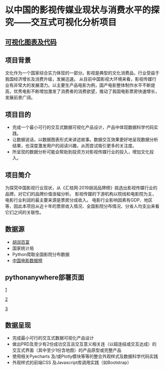 # 以中国的影视传媒业现状与消费水平的探究——交互式可视化分析项目

## [可视化图表及代码](http://nfunm082.gitee.io/interactive_visual)

## 项目背景
文化作为一个国家综合实力体现的一部分。影视是典型的文化消费品，行业受益于我国经济增长及消费升级，发展迅速。
从目前中国影视大环境来看，影视传媒行业有非常大的发展潜力。以主要生产品电影为例，国产电影整体制作水平不断提高，优秀电影不断增加激发了消费者的消费欲望，推动了我国电影票房快速增长，发展前景广阔。
## 项目目的
-	完成一个最小可行的交互式数据可视化产品设计，产品中体现数据科学代码实践。
-	让数据说话，以数据图表形式来讲述故事。数据交互效果更好地呈现数据分析结果，也深度激发用户的阅读兴趣，从而尝试吸引更多的关注度。
-	所呈现的数据分析可能会帮助到投资方对影视传媒行业的投入，增加文化投入。
## 项目简介
为探究中国影视行业现状，从《汇桔网·2019胡润品牌榜》挑选出影视传媒行业的品牌，对它们的品牌价值涨幅分析。
影视传媒的下游机构以院线和电影院为主，电影行业利润的最主要来源是票房分成收入。
电影行业影响因素有GDP、地区等，因此本项目从近十年的票房收入情况、全国影院分布情况、分省人均支出来看它们之间的关联性。
## 数据源
-	[胡润百富](http://www.hurun.net/CN/Article/Details?num=6F31B786AD94)
-	国家统计局
-	Python爬取全国影院分布数据
-  [中国电影数据榜](http://www.films.cn/boxoffice)

## pythonanywhere部署页面
[1](http://liangshanyi777.pythonanywhere.com/)

[2](http://wutianxuan.pythonanywhere.com/)

[3](http://wutianxuan.pythonanywhere.com/filmMap)

## 数据呈现
-	完成最小可行的交互式数据可视化产品设计
-	做出PRD及至少有2份成功交互且交互意义相关连（以超连结或交互达成）的交互式界面（其中至少1份含地图）的产品原型或完整产品
-	使用相关Pyecharts 及/或Plotly模块等等的整合外观样式及数据科学代码实践
-	外观样式的前端CSS 及Javascript库调用实践（如Bootstrap）
